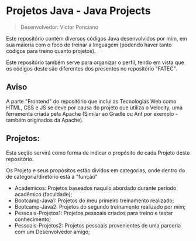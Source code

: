 # Projetos Java - Java Projects

> Desenvolvedor: Victor Ponciano

Este repositório contém diversos códigos Java desenvolvidos por mim, em sua maioria com o foco de treinar a linguagem (podendo haver tanto códigos para treino quanto projetos).

Este repositório também serve para organizar o perfil, tendo em vista que os códigos deste são diferentes dos presentes no repositório "FATEC".

## Aviso

A parte "Frontend" do repositório que inclui as Tecnologias Web como HTML, CSS e JS se deve por causa do projeto que utiliza o Velocity, uma ferramenta criada pela Apache (Similar ao Gradle ou Ant por exemplo - também originados da Apache).

## Projetos:

Esta seção servirá como forma de indicar o propósito de cada Projeto deste repositório.

Os Projeto e seus propósitos estão dividos em categorias, onde dentro do de categoria/diretório está a "função"

+ Academicos: Projetos baseados naquilo abordado durante período acadêmico (faculdade);
+ Bootcamp-Java1: Projetos do meu primeiro treinamento realizado;
+ Bootcamp-Java2: Projetos do segundo treinamento realizado por mim;
+ Pessoais-Projetos1: Projetos pessoais criados para treino e testar conhecimento;
+ Pessoais-Projetos2: Projetos pessoais provenientes de uma parceria com um Desenvolvedor amigo;